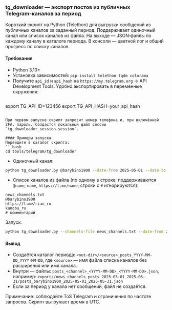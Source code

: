 ### tg_downloader — экспорт постов из публичных Telegram‑каналов за период

Короткий скрипт на Python (Telethon) для выгрузки сообщений из публичных каналов за заданный период. Поддерживает одиночный канал или список каналов из файла. На выходе — JSON‑файлы по каждому каналу в каталоге периода. В консоли — цветной лог и общий прогресс по списку каналов.

#### Требования
- Python 3.10+
- Установка зависимостей: `pip install telethon tqdm colorama`
- Получите `api_id` и `api_hash` на `https://my.telegram.org` → API Development Tools. Удобно экспортировать в переменные окружения:
  ```bash
export TG_API_ID=123456
export TG_API_HASH=your_api_hash
  ```

При первом запуске скрипт запросит номер телефона и, при включённой 2FA, пароль. Создастся локальный файл сессии `tg_downloader_session.session`.

#### Примеры запуска
Перейдите в каталог скрипта:
```bash
cd tools/telegram/tg_downloader
```

- Одиночный канал:
```bash
python tg_downloader.py @barybino1900 --date-from 2025-05-01 --date-to 2025-05-31 --out-dir ./exports
```

- Список каналов из файла (по одному в строке; поддерживаются `@name`, `name`, `https://t.me/name`; строки с `#` игнорируются):
```text
news_channels.txt
@barybino1900
https://t.me/rian_ru
kanobu_ru
# комментарий
```
Запуск:
```bash
python tg_downloader.py --channels-file news_channels.txt --date-from 2025-05-01 --date-to 2025-05-31 --out-dir ./exports
```

#### Вывод
- Создаётся каталог периода: `<out-dir>/<source>_posts_YYYY-MM-DD_YYYY-MM-DD`, где `<source>` — имя файла списка каналов без расширения или имя канала.
- Внутри — файлы: `posts_<channel>_<YYYY-MM-DD>_<YYYY-MM-DD>.json`, например:
  `exports/news_channels_posts_2025-05-01_2025-05-31/posts_barybino1900_2025-05-01_2025-05-31.json`
- Если за период у канала нет сообщений, файл не создаётся.

Примечание: соблюдайте ToS Telegram и ограничения по частоте запросов. Скрипт выгружает время в UTC.


